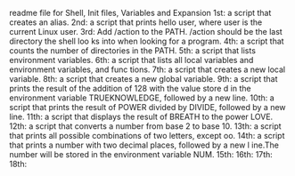 readme file for Shell, Init files, Variables and Expansion
1st: a script that creates an alias.
2nd: a script that prints hello user, where user is the current Linux user.
3rd: Add /action to the PATH. /action should be the last directory the shell loo     ks into when looking for a program.
4th: a script that counts the number of directories in the PATH.
5th: a script that lists environment variables.
6th: a script that lists all local variables and environment variables, and func     tions.
7th: a script that creates a new local variable.
8th: a script that creates a new global variable.
9th: a script that prints the result of the addition of 128 with the value store     d in the environment variable TRUEKNOWLEDGE, followed by a new line.
10th: a script that prints the result of POWER divided by DIVIDE, followed by a       new line.
11th: a script that displays the result of BREATH to the power LOVE.
12th: a script that converts a number from base 2 to base 10.
13th: a script that prints all possible combinations of two letters, except oo.
14th: a script that prints a number with two decimal places, followed by a new l      ine.The number will be stored in the environment variable NUM.
15th: 
16th:
17th:
18th:
